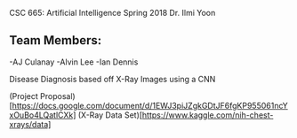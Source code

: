 CSC 665: Artificial Intelligence
Spring 2018
Dr. Ilmi Yoon

Team Members:
-------------
-AJ Culanay
-Alvin Lee
-Ian Dennis

Disease Diagnosis based off X-Ray Images using a CNN

(Project Proposal)[https://docs.google.com/document/d/1EWJ3piJZgkGDtJF6fgKP955061ncYxOuBo4LQatlCXk]
(X-Ray Data Set)[https://www.kaggle.com/nih-chest-xrays/data]
